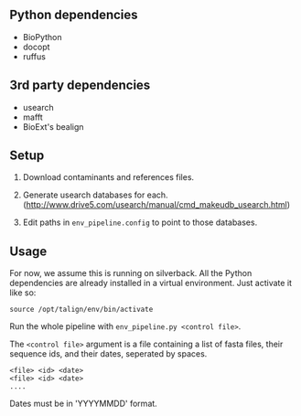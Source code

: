 Python dependencies
-------------------
- BioPython
- docopt
- ruffus


3rd party dependencies
----------------------
- usearch
- mafft
- BioExt's bealign


Setup
-----
1. Download contaminants and references files.

2. Generate usearch databases for each. (http://www.drive5.com/usearch/manual/cmd_makeudb_usearch.html)

3. Edit paths in `env_pipeline.config` to point to those databases.


Usage
-----
For now, we assume this is running on silverback. All the Python
dependencies are already installed in a virtual environment. Just
activate it like so:

`source /opt/talign/env/bin/activate`

Run the whole pipeline with `env_pipeline.py <control file>`.

The `<control file>` argument is a file containing a list of fasta
files, their sequence ids, and their dates, seperated by spaces.

    <file> <id> <date>
    <file> <id> <date>
    ....

Dates must be in 'YYYYMMDD' format.
